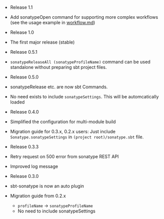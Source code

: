 - Release 1.1
 - Add sonatypeOpen command for supporting more complex workflows (see the usage example in [workflow.md](workflow.md))

- Release 1.0
 - The first major release (stable)

- Release 0.5.1
 - `sonatypeReleaseAll (sonatypeProfileName)` command can be used standalone without preparing sbt project files.

- Release 0.5.0
 - sonatypeRelease etc. are now sbt Commands. 
 - No need exists to include `sonatypeSettings`. This will be automcatically loaded

- Release 0.4.0
 - Simplified the configuration for multi-module build
 - Migration guide for 0.3.x, 0.2.x users: Just include `Sonatype.sonatypeSettings` in `(project root)/sonatype.sbt` file.

- Release 0.3.3
 - Retry request on 500 error from sonatype REST API
 - Improved log message

- Release 0.3.0
 - sbt-sonatype is now an auto plugin
 - Migration guide from 0.2.x 
   - `profileName` -> `sonatypeProfileName`
   - No need to include sonatypeSettings
